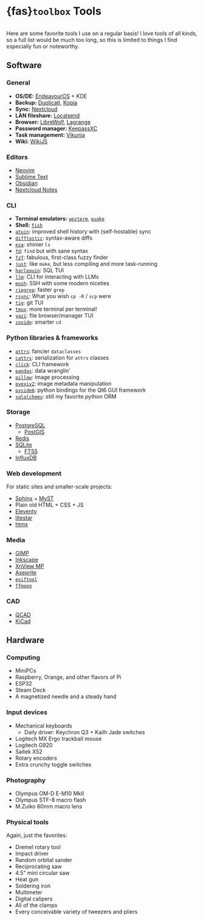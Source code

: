 # {fas}`toolbox` Tools
```{tags} links, tools
```

Here are some favorite tools I use on a regular basis! I love tools of all kinds, so a full list would be much too long, so this is limited to things I find especially fun or noteworthy.

## Software

### General
* **OS/DE:** [EndeavourOS](https://endeavouros.com) + KDE
* **Backup:** [Duplicati](https://duplicati.com), [Kopia](https://github.com/kopia/kopia)
* **Sync:** [Nextcloud](https://nextcloud.com)
* **LAN fileshare:** [Localsend](https://github.com/localsend/localsend)
* **Browser:** [LibreWolf](https://librewolf.net), [Lagrange](https://github.com/skyjake/lagrange)
* **Password manager:** [KeepassXC](https://keepassxc.org)
* **Task management:** [Vikunja](https://vikunja.io)
* **Wiki:** [WikiJS](https://js.wiki)

### Editors
* [Neovim](https://neovim.io)
* [Sublime Text](https://www.sublimetext.com)
* [Obsidian](https://obsidian.md)
* [Nextcloud Notes](https://github.com/nextcloud/notes)

### CLI
* **Terminal emulators:** [`wezterm`](https://wezterm.org/features.html), [`guake`](https://github.com/Guake/guake)
* **Shell:** [`fish`](https://fishshell.com)
* [`atuin`](https://atuin.sh): improved shell history with (self-hostable) sync
* [`difftastic`](https://github.com/Wilfred/difftastic): syntax-aware diffs
* [`eza`](https://github.com/eza-community/eza): shinier `ls`
* [`fd`](https://github.com/sharkdp/fd): `find` but with sane syntax
* [`fzf`](https://junegunn.github.io/fzf/): fabulous, first-class fuzzy finder
* [`just`](https://github.com/casey/just): like `make`, but less compiling and more task-running
* [`harlequin`](https://github.com/tconbeer/harlequin): SQL TUI
* [`llm`](https://github.com/simonw/llm): CLI for interacting with LLMs
* [`mosh`](https://github.com/mobile-shell/mosh): SSH with some modern niceties
* [`ripgrep`](https://github.com/BurntSushi/ripgrep): faster `grep`
* [`rsync`](https://github.com/RsyncProject/rsync): What you wish `cp -R` / `scp` were
* [`tig`](https://github.com/jonas/tig): git TUI
* [`tmux`](https://github.com/tmux/tmux/wiki): more terminal per terminal!
* [`yazi`](https://github.com/sxyazi/yazi): file browser/manager TUI
* [`zoxide`](https://github.com/ajeetdsouza/zoxide): smarter `cd`

### Python libraries & frameworks
* [`attrs`](https://attrs.org): fancier `dataclasses`
* [`cattrs`](https://catt.rs): serialization for `attrs` classes
* [`click`](https://click.palletsprojects.com): CLI framework
* [`pandas`](https://pandas.pydata.org): data wranglin'
* [`pillow`](https://pillow.readthedocs.io): image processing
* [`pyexiv2`](https://exiv2.org): image metadata manipulation
* [`pyside6`](https://doc.qt.io/qtforpython-6): python bindings for the Qt6 GUI framework
* [`sqlalchemy`](https://www.sqlalchemy.org): still my favorite python ORM

<!--
### Dev tools
* pre-commit
* nox
* uv
* ...
-->

### Storage
* [PostgreSQL](https://postgresql.org)
  * [PostGIS](https://postgis.net)
* [Redis](https://redis.io)
* [SQLite](https://www.sqlite.org)
  * [FTS5](https://www.sqlite.org/fts5.html)
* [InfluxDB](https://influxdata.com)

### Web development
For static sites and smaller-scale projects:
* [Sphinx](https://www.sphinx-doc.org) + [MyST](https://myst-parser.readthedocs.io)
* Plain old HTML + CSS + JS
* [Eleventy](https://www.11ty.dev)
* [litestar](https://github.com/litestar-org/litestar)
* [htmx](https://htmx.org)

### Media
* [GIMP](https://www.gimp.org)
* [Inkscape](https://inkscape.org)
* [XnView MP](https://www.xnview.com)
* [Aseprite](https://www.aseprite.org)
* [`exiftool`](https://exiftool.org)
* [`ffmpeg`](https://ffmpeg.org)

### CAD
* [QCAD](https://qcad.org)
* [KiCad](https://www.kicad.org)

## Hardware

### Computing
* MiniPCs
* Raspberry, Orange, and other flavors of Pi
* ESP32
* Steam Deck
* A magnetized needle and a steady hand [](https://xkcd.com/378)

### Input devices
* Mechanical keyboards
  * Daily driver: Keychron Q3 + Kailh Jade switches
* Logitech MX Ergo trackball mouse
* Logitech G920
* Saitek X52
* Rotary encoders
* Extra crunchy toggle switches

### Photography
* Olympus OM-D E-M10 MkII
* Olympus STF-8 macro flash
* M.Zuiko 60mm macro lens

### Physical tools
Again, just the favorites:

* Dremel rotary tool
* Impact driver
* Random orbital sander
* Reciprocating saw
* 4.5" mini circular saw
* Heat gun
* Soldering iron
* Multimeter
* Digital calipers
* All of the clamps
* Every conceivable variety of tweezers and pliers
<!--
* A small squiggly pick tool, whose proper name and intended purpose are unknown to me, but has been used for all manner of random prying and poking tasks
* -->

<!--
TODO: Maybe add {fas}`crown` to favorite items?
-->
